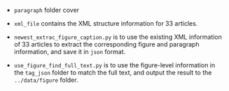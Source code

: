 - `paragraph` folder cover
- `xml_file` contains the XML structure information for 33 articles.

- `newest_extrac_figure_caption.py` is to use the existing XML information of 33 articles to extract the corresponding figure and paragraph information, and save it in `json` format.

- `use_figure_find_full_text.py` is to use the figure-level information in the `tag_json` folder to match the full text, and output the result to the `../data/figure` folder.

